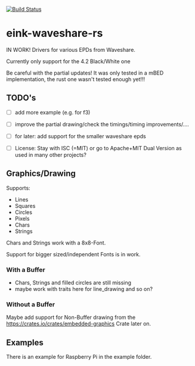 [![Build Status](https://travis-ci.com/Caemor/eink-waveshare-rs.svg?branch=master)](https://travis-ci.com/Caemor/eink-waveshare-rs)

# eink-waveshare-rs

IN WORK! Drivers for various EPDs from Waveshare. 

Currently only support for the 4.2 Black/White one

Be careful with the partial updates!
It was only tested in a mBED implementation, the rust one wasn't tested enough yet!!!

## TODO's

- [ ] add more example (e.g. for f3)
- [ ] improve the partial drawing/check the timings/timing improvements/....
- [ ] for later: add support for the smaller waveshare epds
- [ ] License: Stay with ISC (=MIT) or go to Apache+MIT Dual Version as used in many other projects?


## Graphics/Drawing

Supports:
- Lines
- Squares
- Circles
- Pixels
- Chars
- Strings

Chars and Strings work with a 8x8-Font.

Support for bigger sized/independent Fonts is in work.


### With a Buffer

- Chars, Strings and filled circles are still missing
- maybe work with traits here for line_drawing and so on?

### Without a Buffer

Maybe add support for Non-Buffer drawing from the https://crates.io/crates/embedded-graphics Crate later on.


## Examples

There is an example for Raspberry Pi in the example folder.

